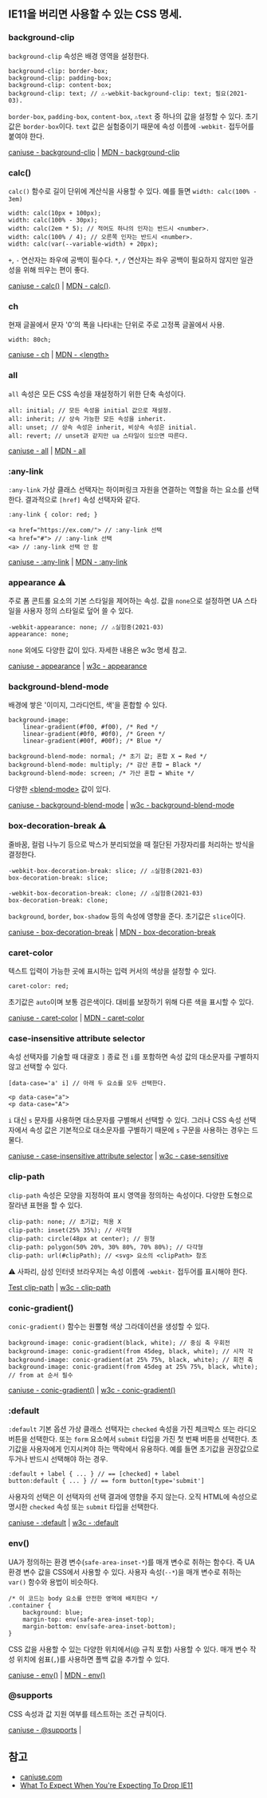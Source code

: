 ## IE11을 버리면 사용할 수 있는 CSS 명세.

### background-clip

`background-clip` 속성은 배경 영역을 설정한다.

```
background-clip: border-box;
background-clip: padding-box;
background-clip: content-box;
background-clip: text; // ⚠️-webkit-background-clip: text; 필요(2021-03).
```

`border-box`, `padding-box`, `content-box`, `⚠️text` 중 하나의 값을 설정할 수 있다. 초기값은 `border-box`이다. `text` 값은 실험중이기 때문에 속성 이름에 `-webkit-` 접두어를 붙여야 한다.

[caniuse - background-clip](https://caniuse.com/background-clip-text) | [MDN - background-clip](https://developer.mozilla.org/ko/docs/Web/CSS/background-clip)



### calc()

`calc()` 함수로 길이 단위에 계산식을 사용할 수 있다. 예를 들면 `width: calc(100% - 3em)`

```
width: calc(10px + 100px);
width: calc(100% - 30px);
width: calc(2em * 5); // 적어도 하나의 인자는 반드시 <number>.
width: calc(100% / 4); // 오른쪽 인자는 반드시 <number>.
width: calc(var(--variable-width) + 20px);
```

`+`, `-` 연산자는 좌우에 공백이 필수다. `*`, `/` 연산자는 좌우 공백이 필요하지 않지만 일관성을 위해 띄우는 편이 좋다.

[caniuse - calc()](https://caniuse.com/calc) | [MDN - calc()](https://developer.mozilla.org/ko/docs/Web/CSS/calc()).



### ch

현재 글꼴에서 문자 '0'의 폭을 나타내는 단위로 주로 고정폭 글꼴에서 사용.

```
width: 80ch;
```

[caniuse - ch](https://caniuse.com/ch-unit) | [MDN - \<length\>](https://developer.mozilla.org/ko/docs/Web/CSS/length)



### all

`all` 속성은 모든 CSS 속성을 재설정하기 위한 단축 속성이다.

```
all: initial; // 모든 속성을 initial 값으로 재설정.
all: inherit; // 상속 가능한 모든 속성을 inherit.
all: unset; // 상속 속성은 inherit, 비상속 속성은 initial.
all: revert; // unset과 같지만 ua 스타일이 있으면 따른다.
```

[caniuse - all](https://caniuse.com/css-all) | [MDN - all](https://developer.mozilla.org/ko/docs/Web/CSS/all)



### :any-link

`:any-link` 가상 클래스 선택자는 하이퍼링크 자원을 연결하는 역할을 하는 요소를 선택한다. 결과적으로 `[href]` 속성 선택자와 같다.

```
:any-link { color: red; }

<a href="https://ex.com/"> // :any-link 선택
<a href="#"> // :any-link 선택
<a> // :any-link 선택 안 함
```

[caniuse - :any-link](https://caniuse.com/css-any-link) | [MDN - :any-link](https://developer.mozilla.org/en-US/docs/Web/CSS/:any-link)



### appearance ⚠️

주로 폼 콘트롤 요소의 기본 스타일을 제어하는 속성. 값을 `none`으로 설정하면 UA 스타일을 사용자 정의 스타일로 덮어 쓸 수 있다.

```
-webkit-appearance: none; // ⚠️실험중(2021-03)
appearance: none;
```

`none` 외에도 다양한 값이 있다. 자세한 내용은 w3c 명세 참고.

[caniuse - appearance](https://caniuse.com/css-appearance) | [w3c - appearance](https://www.w3.org/TR/css-ui-4/#styling-widgets)



### background-blend-mode

배경에 쌓은 '이미지, 그라디언트, 색'을 혼합할 수 있다.

```
background-image:
    linear-gradient(#f00, #f00), /* Red */
    linear-gradient(#0f0, #0f0), /* Green */
    linear-gradient(#00f, #00f); /* Blue */

background-blend-mode: normal; /* 초기 값; 혼합 X ➡️ Red */
background-blend-mode: multiply; /* 감산 혼합 ➡️ Black */
background-blend-mode: screen; /* 가산 혼합 ➡️ White */
```

다양한 [\<blend-mode\>](https://www.w3.org/TR/compositing-1/#ltblendmodegt) 값이 있다.

[caniuse - background-blend-mode](https://caniuse.com/css-backgroundblendmode) | [w3c - background-blend-mode](https://www.w3.org/TR/compositing-1/#propdef-background-blend-mode)



### box-decoration-break ⚠️

줄바꿈, 컬럼 나누기 등으로 박스가 분리되었을 때 절단된 가장자리를 처리하는 방식을 결정한다.

```
-webkit-box-decoration-break: slice; // ⚠️실험중(2021-03)
box-decoration-break: slice;

-webkit-box-decoration-break: clone; // ⚠️실험중(2021-03)
box-decoration-break: clone;
```

`background`, `border`, `box-shadow` 등의 속성에 영향을 준다. 초기값은 `slice`이다.

[caniuse - box-decoration-break](https://caniuse.com/css-boxdecorationbreak) | [MDN - box-decoration-break](https://developer.mozilla.org/en-US/docs/Web/CSS/box-decoration-break)



### caret-color

텍스트 입력이 가능한 곳에 표시하는 입력 커서의 색상을 설정할 수 있다.

```
caret-color: red;
```

초기값은 `auto`이며 보통 검은색이다. 대비를 보장하기 위해 다른 색을 표시할 수 있다.


[caniuse - caret-color](https://caniuse.com/css-caret-color) | [MDN - caret-color](https://developer.mozilla.org/en-US/docs/Web/CSS/caret-color)



### case-insensitive attribute selector

속성 선택자를 기술할 때 대괄호 `]` 종료 전 `i`를 포함하면 속성 값의 대소문자를 구별하지 않고 선택할 수 있다.

```
[data-case='a' i] // 아래 두 요소를 모두 선택한다.

<p data-case="a">
<p data-case="A">
```

`i` 대신 `s` 문자를 사용하면 대소문자를 구별해서 선택할 수 있다. 그러나 CSS 속성 선택자에서 속성 값은 기본적으로 대소문자를 구별하기 때문에 `s` 구문을 사용하는 경우는 드물다.

[caniuse - case-insensitive attribute selector](https://caniuse.com/css-case-insensitive) | [w3c - case-sensitive](https://www.w3.org/TR/selectors-4/#attribute-case)



### clip-path

`clip-path` 속성은 모양을 지정하여 표시 영역을 정의하는 속성이다. 다양한 도형으로 잘라낸 표현을 할 수 있다.

```
clip-path: none; // 초기값; 적용 X
clip-path: inset(25% 35%); // 사각형
clip-path: circle(48px at center); // 원형
clip-path: polygon(50% 20%, 30% 80%, 70% 80%); // 다각형
clip-path: url(#clipPath); // <svg> 요소의 <clipPath> 참조
```

⚠️ 사파리, 삼성 인터넷 브라우저는 속성 이름에 `-webkit-` 접두어를 표시해야 한다.

[Test clip-path](https://lab.iamvdo.me/css-svg-masks/) | [w3c - clip-path](https://www.w3.org/TR/css-masking-1/#propdef-clip-path)



### conic-gradient()

`conic-gradient()` 함수는 원뿔형 색상 그라데이션을 생성할 수 있다.

```
background-image: conic-gradient(black, white); // 중심 축 우회전
background-image: conic-gradient(from 45deg, black, white); // 시작 각
background-image: conic-gradient(at 25% 75%, black, white); // 회전 축
background-image: conic-gradient(from 45deg at 25% 75%, black, white); // from at 순서 필수
```

[caniuse - conic-gradient()](https://caniuse.com/css-conic-gradients) | [w3c - conic-gradient()](https://www.w3.org/TR/css-images-4/#conic-gradients)



### :default

`:default` 기본 옵션 가상 클래스 선택자는 `checked` 속성을 가진 체크박스 또는 라디오 버튼을 선택한다. 또는 `form` 요소에서 `submit` 타입을 가진 첫 번째 버튼을 선택한다. 초기값을 사용자에게 인지시켜야 하는 맥락에서 유용하다. 예를 들면 초기값을 권장값으로 두거나 반드시 선택해야 하는 경우.

```
:default + label { ... } // == [checked] + label
button:default { ... } // == form button[type='submit']
```

사용자의 선택은 이 선택자의 선택 결과에 영향을 주지 않는다. 오직 HTML에 속성으로 명시한 `checked` 속성 또는 `submit` 타입을 선택한다.

[caniuse - :default](https://caniuse.com/css-default-pseudo) | [w3c - :default](https://drafts.csswg.org/selectors-4/#the-default-pseudo)



### env()

UA가 정의하는 환경 변수(`safe-area-inset-*`)를 매개 변수로 취하는 함수다. 즉 UA 환경 변수 값을 CSS에서 사용할 수 있다. 사용자 속성(`--*`)을 매개 변수로 취하는 `var()` 함수와 용법이 비슷하다.

```
/* 이 코드는 body 요소를 안전한 영역에 배치한다 */
.container {
    background: blue;
    margin-top: env(safe-area-inset-top);
    margin-bottom: env(safe-area-inset-bottom);
}
```

CSS 값을 사용할 수 있는 다양한 위치에서(@ 규칙 포함) 사용할 수 있다. 매개 변수 작성 위치에 쉼표(`,`)를 사용하면 폴백 값을 추가할 수 있다.

[caniuse - env()](https://caniuse.com/css-env-function) | [MDN - env()](https://developer.mozilla.org/en-US/docs/Web/CSS/env())



### @supports

CSS 속성과 값 지원 여부를 테스트하는 조건 규칙이다.


[caniuse - @supports](https://caniuse.com/css-featurequeries) | []()



## 참고
* [caniuse.com](https://caniuse.com/?cats=CSS&statuses=all)
* [What To Expect When You're Expecting To Drop IE11](https://dev.to/samthor/what-to-expect-when-you-re-expecting-to-drop-ie11-ifg)
